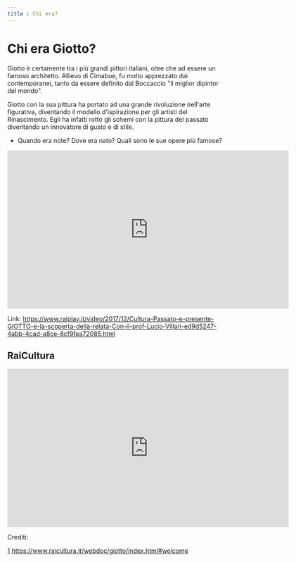 ```yaml
---
title : Chi era?
---
```


# Chi era Giotto?

Giotto è certamente tra i più grandi pittori italiani, oltre che ad essere un famoso architetto. Allievo di Cimabue, fu molto apprezzato dai contemporanei, tanto da essere definito dal Boccaccio "il miglior dipintor del mondo".

Giotto con la sua pittura ha portato ad una grande rivoluzione nell'arte figurativa, diventando il modello d'ispirazione per gli artisti del Rinascimento. Egli ha infatti rotto gli schemi con la pittura del passato diventando un innovatore di gusto e di stile.

- Quando era note? Dove era nato? Quali sono le sue opere più famose?

<iframe width="640" height="360" src="https://www.raiplay.it/video/2017/12/Cultura-Passato-e-presente-GIOTTO-e-la-scoperta-della-relata-Con-il-prof-Lucio-Villari-ed9d5247-4abb-4cad-a8ce-8cf9fea72085.html" frameborder="0" allowfullscreen></iframe>

Link:
https://www.raiplay.it/video/2017/12/Cultura-Passato-e-presente-GIOTTO-e-la-scoperta-della-relata-Con-il-prof-Lucio-Villari-ed9d5247-4abb-4cad-a8ce-8cf9fea72085.html

## RaiCultura

<iframe width="640" height="360" src="https://www.raicultura.it/webdoc/giotto/index.html#welcome" frameborder="0" allowfullscreen></iframe>



Crediti: 

[1](https://www.discovertuscany.com/it/storia-e-cultura-della-toscana/toscani-famosi/giotto.html)
https://www.raicultura.it/webdoc/giotto/index.html#welcome




